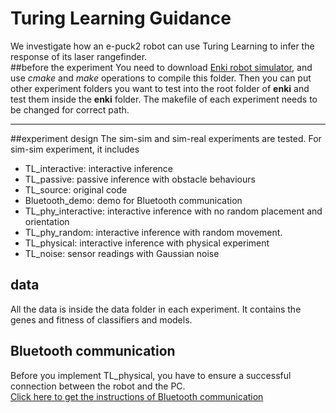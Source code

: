 # Turing Learning Guidance
We investigate how an e-puck2 robot can use Turing Learning to infer the response of its laser rangefinder.  
##before the experiment
You need to download [Enki robot simulator](https://github.com/enki-community/enki), and use *cmake* and *make* operations to compile this folder. Then you can put other experiment folders you want to test into the root folder of **enki** and test them inside the **enki** folder. The makefile of each experiment needs to be changed for correct path.
 
 -----
##experiment design 
The sim-sim and sim-real experiments are tested.
For sim-sim experiment, it includes    

* TL_interactive:  interactive inference     
* TL_passive: passive inference with obstacle behaviours
* TL_source: original code
* Bluetooth_demo: demo for Bluetooth communication
* TL_phy_interactive: interactive inference with no random placement and orientation
* TL_phy_random: interactive inference with random movement.  
* TL_physical: interactive inference with physical experiment
* TL_noise: sensor readings with Gaussian noise

## data   
All the data is inside the data folder in each experiment. It contains the genes and fitness of classifiers and models.

## Bluetooth communication
Before you implement TL_physical, you have to ensure a successful connection between the robot and the PC.   
[Click here to get the instructions of Bluetooth communication](https://www.gctronic.com/doc/index.php?title=e-puck2_PC_side_development)

